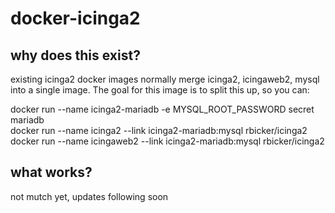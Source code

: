 # docker-icinga2

## why does this exist?
existing icinga2 docker images normally merge icinga2, icingaweb2, mysql into a single image. The goal for this image is to split this up, so you can:

docker run --name icinga2-mariadb -e MYSQL_ROOT_PASSWORD secret mariadb  
docker run --name icinga2 --link icinga2-mariadb:mysql rbicker/icinga2  
docker run --name icingaweb2 --link icinga2-mariadb:mysql rbicker/icinga2  

## what works?
not mutch yet, updates following soon
